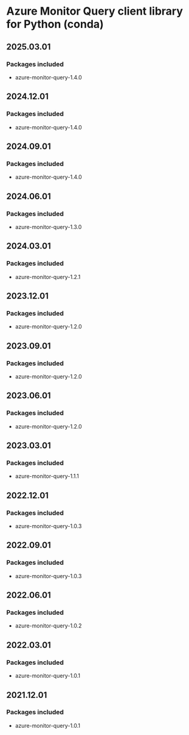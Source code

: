 # Azure Monitor Query client library for Python (conda)

## 2025.03.01

### Packages included

- azure-monitor-query-1.4.0

## 2024.12.01

### Packages included

- azure-monitor-query-1.4.0

## 2024.09.01

### Packages included

- azure-monitor-query-1.4.0

## 2024.06.01

### Packages included

- azure-monitor-query-1.3.0

## 2024.03.01

### Packages included

- azure-monitor-query-1.2.1

## 2023.12.01

### Packages included

- azure-monitor-query-1.2.0

## 2023.09.01

### Packages included

- azure-monitor-query-1.2.0

## 2023.06.01

### Packages included

- azure-monitor-query-1.2.0

## 2023.03.01

### Packages included

- azure-monitor-query-1.1.1

## 2022.12.01

### Packages included

- azure-monitor-query-1.0.3

## 2022.09.01

### Packages included

- azure-monitor-query-1.0.3

## 2022.06.01

### Packages included

- azure-monitor-query-1.0.2

## 2022.03.01

### Packages included

- azure-monitor-query-1.0.1

## 2021.12.01

### Packages included

- azure-monitor-query-1.0.1
